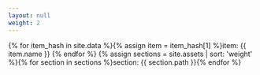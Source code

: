 ```yaml
---
layout: null
weight: 2
---
```

{% for item_hash in site.data %}{% assign item = item_hash[1] %}item: {{ item.name }} {% endfor %}
{% assign sections = site.assets | sort: 'weight' %}{% for section in sections %}section: {{ section.path }}{% endfor %}
